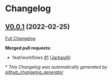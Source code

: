 # Changelog

## [V0.0.1](https://github.com/OpenVoiceOS/ovos-audio-plugin-simple/tree/V0.0.1) (2022-02-25)

[Full Changelog](https://github.com/OpenVoiceOS/ovos-audio-plugin-simple/compare/1f7679bd47baa16dcb94674eede87462354a4177...V0.0.1)

**Merged pull requests:**

- feat/workflows [\#1](https://github.com/OpenVoiceOS/ovos-audio-plugin-simple/pull/1) ([JarbasAl](https://github.com/JarbasAl))



\* *This Changelog was automatically generated by [github_changelog_generator](https://github.com/github-changelog-generator/github-changelog-generator)*
